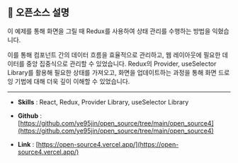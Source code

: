 ## 📜 오픈소스 설명

이 예제를 통해 화면을 그릴 때 Redux를 사용하여 상태 관리를 수행하는 방법을 익혔습니다.

이를 통해 컴포넌트 간의 데이터 흐름을 효율적으로 관리하고, 웹 레이아웃에 필요한 데이터를 중앙 집중식으로 관리할 수 있었습니다. Redux의 Provider, useSelector Library를 활용해 필요한 상태를 가져오고, 화면을 업데이트하는 과정을 통해 화면 드로잉 기법에 대해 더욱 깊이 이해할 수 있었습니다.

---

- **Skills** : React, Redux, Provider Library, useSelector Library

- **Github** : [https://github.com/ye95jin/open_source/tree/main/open_source4](https://github.com/ye95jin/open_source/tree/main/open_source4)

- **Link** : [https://open-source4.vercel.app/](https://open-source4.vercel.app/)